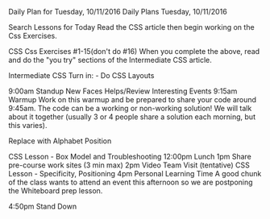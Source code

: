 Daily Plan for Tuesday, 10/11/2016
Daily Plans Tuesday, 10/11/2016

Search
Lessons for Today
Read the CSS article then begin working on the Css Exercises.

CSS
Css Exercises #1-15(don't do #16)
When you complete the above, read and do the "you try" sections of the Intermediate CSS article.

Intermediate CSS
Turn in: - Do CSS Layouts

9:00am Standup
New Faces
Helps/Review
Interesting
Events
9:15am Warmup
Work on this warmup and be prepared to share your code around 9:45am. The code can be a working or non-working solution! We will talk about it together (usually 3 or 4 people share a solution each morning, but this varies).

Replace with Alphabet Position

CSS Lesson - Box Model and Troubleshooting
12:00pm Lunch
1pm
Share pre-course work sites (3 min max)
2pm Video Team Visit (tentative)
CSS Lesson - Specificity, Positioning
4pm Personal Learning Time
A good chunk of the class wants to attend an event this afternoon so we are postponing the Whiteboard prep lesson.

4:50pm Stand Down
